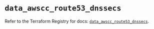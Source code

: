 # `data_awscc_route53_dnssecs`

Refer to the Terraform Registry for docs: [`data_awscc_route53_dnssecs`](https://registry.terraform.io/providers/hashicorp/awscc/0.70.0/docs/data-sources/route53_dnssecs).
